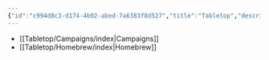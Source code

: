```yaml
---
{"id":"c994d8c3-d174-4b02-abed-7a6383f8d527","title":"Tabletop","description":"Tabletop RPG logs.","publish":true,"date_created":"Tuesday, April 2nd 2024, 7:07:48 pm","date_modified":"Wednesday, April 10th 2024, 8:27:13 pm","cssclasses":["mado-heading"],"path":"Tabletop/index.md","permalink":"/tabletop/index/","PassFrontmatter":true}
---
```



- [[Tabletop/Campaigns/index\|Campaigns]]
- [[Tabletop/Homebrew/index\|Homebrew]]

